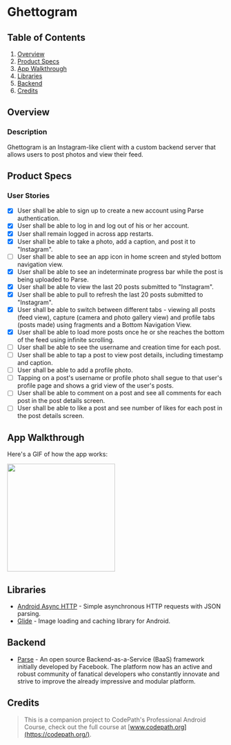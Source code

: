 # Ghettogram

## Table of Contents
1. [Overview](#Overview)
2. [Product Specs](#Product-Specs)
3. [App Walkthrough](#App-Walkthrough)
4. [Libraries](#Libraries)
5. [Backend](#Backend)
6. [Credits](#Credits)

## Overview
### Description

Ghettogram is an Instagram-like client with a custom backend server that allows users to post photos and view their feed.

## Product Specs
### User Stories

- [x] User shall be able to sign up to create a new account using Parse authentication.
- [x] User shall be able to log in and log out of his or her account.
- [x] User shall remain logged in across app restarts.
- [x] User shall be able to take a photo, add a caption, and post it to "Instagram".
- [ ] User shall be able to see an app icon in home screen and styled bottom navigation view.
- [x] User shall be able to see an indeterminate progress bar while the post is being uploaded to Parse.
- [x] User shall be able to view the last 20 posts submitted to "Instagram".
- [x] User shall be able to pull to refresh the last 20 posts submitted to "Instagram".
- [x] User shall be able to switch between different tabs - viewing all posts (feed view), capture (camera and photo gallery view) and profile tabs (posts made) using fragments and a Bottom Navigation View.
- [x] User shall be able to load more posts once he or she reaches the bottom of the feed using infinite scrolling.
- [ ] User shall be able to see the username and creation time for each post.
- [ ] User shall be able to tap a post to view post details, including timestamp and caption.
- [ ] User shall be able to add a profile photo.
- [ ] Tapping on a post's username or profile photo shall segue to that user's profile page and shows a grid view of the user's posts.
- [ ] User shall be able to comment on a post and see all comments for each post in the post details screen.
- [ ] User shall be able to like a post and see number of likes for each post in the post details screen.

## App Walkthrough

Here's a GIF of how the app works:

<img src="ADD_GIF_LINK" width=250><br>

## Libraries

- [Android Async HTTP](https://github.com/codepath/CPAsyncHttpClient) - Simple asynchronous HTTP requests with JSON parsing.
- [Glide](https://github.com/bumptech/glide) - Image loading and caching library for Android.

## Backend

- [Parse](https://github.com/parse-community/Parse-SDK-iOS-OSX) - An open source Backend-as-a-Service (BaaS) framework initially developed by Facebook. The platform now has an active and robust community of fanatical developers who constantly innovate and strive to improve the already impressive and modular platform.

## Credits

>This is a companion project to CodePath's Professional Android Course, check out the full course at [www.codepath.org](https://codepath.org/).
